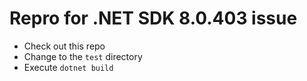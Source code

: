 # Repro for .NET SDK 8.0.403 issue

* Check out this repo
* Change to the `test` directory
* Execute `dotnet build`
